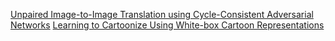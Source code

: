 [Unpaired Image-to-Image Translation using Cycle-Consistent Adversarial Networks](https://github.com/junyanz/pytorch-CycleGAN-and-pix2pix)
[Learning to Cartoonize Using White-box Cartoon Representations](https://github.com/SystemErrorWang/White-box-Cartoonization)